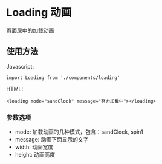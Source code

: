 # Loading 动画
页面居中的加载动画

## 使用方法

Javascript:

    import Loading from './components/loading'

HTML:

    <loading mode="sandClock" message="努力加载中"></loading>

### 参数选项

- mode: 加载动画的几种模式，包含：sandClock, spin1
- message: 动画下面显示的文字
- width: 动画宽度
- height: 动画高度
